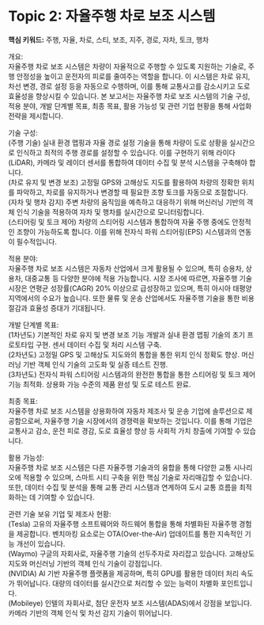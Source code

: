 # Topic 2: 자율주행 차로 보조 시스템
**핵심 키워드:** 주행, 자율, 차로, 스티, 보조, 지주, 경로, 자차, 토크, 행차

개요:  
자율주행 차로 보조 시스템은 차량이 자율적으로 주행할 수 있도록 지원하는 기술로, 주행 안정성을 높이고 운전자의 피로를 줄여주는 역할을 합니다. 이 시스템은 차로 유지, 차선 변경, 경로 설정 등을 자동으로 수행하며, 이를 통해 교통사고를 감소시키고 도로 효율성을 향상시킬 수 있습니다. 본 보고서는 자율주행 차로 보조 시스템의 기술 구성, 적용 분야, 개발 단계별 목표, 최종 목표, 활용 가능성 및 관련 기업 현황을 통해 사업화 전략을 제시합니다.

기술 구성:  
(주행 기술) 실내 환경 맵핑과 자율 경로 설정 기술을 통해 차량이 도로 상황을 실시간으로 인식하고 최적의 주행 경로를 설정할 수 있습니다. 이를 구현하기 위해 라이다(LiDAR), 카메라 및 레이더 센서를 통합하여 데이터 수집 및 분석 시스템을 구축해야 합니다.  
(차로 유지 및 변경 보조) 고정밀 GPS와 고해상도 지도를 활용하여 차량의 정확한 위치를 파악하고, 차로를 유지하거나 변경할 때 필요한 조향 토크를 자동으로 조절합니다.  
(자차 및 행차 감지) 주변 차량의 움직임을 예측하고 대응하기 위해 머신러닝 기반의 객체 인식 기술을 적용하여 자차 및 행차를 실시간으로 모니터링합니다.  
(스티어링 및 토크 제어) 차량의 스티어링 시스템과 통합하여 자율 주행 중에도 안정적인 조향이 가능하도록 합니다. 이를 위해 전자식 파워 스티어링(EPS) 시스템과의 연동이 필수적입니다.

적용 분야:  
자율주행 차로 보조 시스템은 자동차 산업에서 크게 활용될 수 있으며, 특히 승용차, 상용차, 대중교통 등 다양한 분야에 적용 가능합니다. 시장 조사에 따르면, 자율주행 기술 시장은 연평균 성장률(CAGR) 20% 이상으로 급성장하고 있으며, 특히 아시아 태평양 지역에서의 수요가 높습니다. 또한 물류 및 운송 산업에서도 자율주행 기술을 통한 비용 절감과 효율성 증대가 기대됩니다.

개발 단계별 목표:  
(1차년도) 기본적인 차로 유지 및 변경 보조 기능 개발과 실내 환경 맵핑 기술의 초기 프로토타입 구현. 센서 데이터 수집 및 처리 시스템 구축.  
(2차년도) 고정밀 GPS 및 고해상도 지도와의 통합을 통한 위치 인식 정확도 향상. 머신러닝 기반 객체 인식 기술의 고도화 및 실증 테스트 진행.  
(3차년도) 전자식 파워 스티어링 시스템과의 완전한 통합을 통한 스티어링 및 토크 제어 기능 최적화. 상용화 가능 수준의 제품 완성 및 도로 테스트 완료.

최종 목표:  
자율주행 차로 보조 시스템을 상용화하여 자동차 제조사 및 운송 기업에 솔루션으로 제공함으로써, 자율주행 기술 시장에서의 경쟁력을 확보하는 것입니다. 이를 통해 기업은 교통사고 감소, 운전 피로 경감, 도로 효율성 향상 등 사회적 가치 창출에 기여할 수 있습니다.

활용 가능성:  
자율주행 차로 보조 시스템은 다른 자율주행 기술과의 융합을 통해 다양한 교통 시나리오에 적용할 수 있으며, 스마트 시티 구축을 위한 핵심 기술로 자리매김할 수 있습니다. 또한, 데이터 수집 및 분석을 통해 교통 관리 시스템과 연계하여 도시 교통 흐름을 최적화하는 데 기여할 수 있습니다.

관련 기술 보유 기업 및 제조사 현황:  
(Tesla) 고유의 자율주행 소프트웨어와 하드웨어 통합을 통해 차별화된 자율주행 경험을 제공합니다. 벤치마킹 요소로는 OTA(Over-the-Air) 업데이트를 통한 지속적인 기능 개선이 있습니다.  
(Waymo) 구글의 자회사로, 자율주행 기술의 선두주자로 자리잡고 있습니다. 고해상도 지도와 머신러닝 기반의 객체 인식 기술이 강점입니다.  
(NVIDIA) AI 기반 자율주행 플랫폼을 제공하며, 특히 GPU를 활용한 데이터 처리 속도가 뛰어납니다. 대량의 데이터를 실시간으로 처리할 수 있는 능력이 차별화 포인트입니다.  
(Mobileye) 인텔의 자회사로, 첨단 운전자 보조 시스템(ADAS)에서 강점을 보입니다. 카메라 기반의 객체 인식 및 차선 감지 기술이 뛰어납니다.